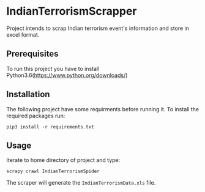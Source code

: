 # IndianTerrorismScrapper
Project intends to scrap Indian terrorism event's information and store in excel format.


## Prerequisites
To run this project you have to install Python3.6(https://www.python.org/downloads/)

## Installation
The following project have some requirments before running it. To install the required packages run:
```
pip3 install -r requirements.txt
```

## Usage
Iterate to home directory of project and type:
```
scrapy crawl IndianTerrorismSpider
```
The scraper will generate the `IndianTerrorismData.xls` file.
